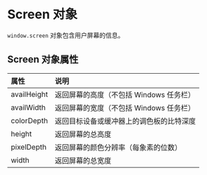 # Screen 对象

`window.screen` 对象包含用户屏幕的信息。

## Screen 对象属性

| 属性        | 说明                                     |
| :---------- | :--------------------------------------- |
| availHeight | 返回屏幕的高度（不包括 Windows 任务栏）  |
| availWidth  | 返回屏幕的宽度（不包括 Windows 任务栏）  |
| colorDepth  | 返回目标设备或缓冲器上的调色板的比特深度 |
| height      | 返回屏幕的总高度                         |
| pixelDepth  | 返回屏幕的颜色分辨率（每象素的位数）     |
| width       | 返回屏幕的总宽度                         |
